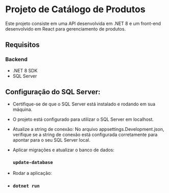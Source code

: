 # Projeto de Catálogo de Produtos

Este projeto consiste em uma API desenvolvida em .NET 8 e um front-end desenvolvido em React para gerenciamento de produtos.

## Requisitos

### Backend

- .NET 8 SDK
- SQL Server

## Configuração do SQL Server:
- Certifique-se de que o SQL Server está instalado e rodando em sua máquina.
- O projeto está configurado para utilizar o SQL Server em localhost.
- Atualize a string de conexão:
No arquivo appsettings.Development.json, verifique se a string de conexão está configurada corretamente para apontar para o seu SQL Server local.

- Aplicar migrações e atualizar o banco de dados:
  ### `update-database`

- Rodar a aplicação:
- ### `dotnet run`


